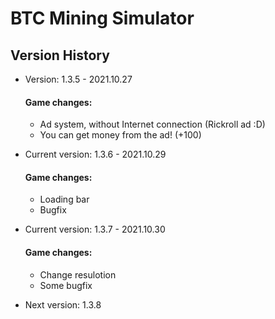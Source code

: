 # BTC Mining Simulator
## Version History
- Version: 1.3.5 - 2021.10.27
  #### Game changes:
    - Ad system, without Internet connection (Rickroll ad :D)
    - You can get money from the ad! (+100)

- Current version: 1.3.6 - 2021.10.29
  #### Game changes:
    - Loading bar
    - Bugfix

- Current version: 1.3.7 - 2021.10.30
  #### Game changes:
    - Change resulotion
    - Some bugfix

- Next version: 1.3.8
